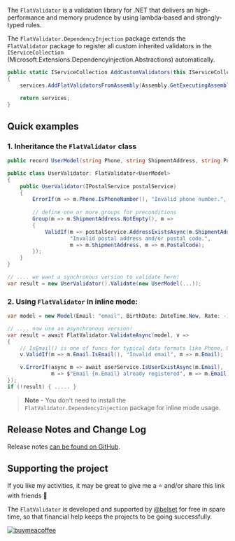 ﻿The `FlatValidator` is a validation library for .NET that delivers an high-performance and memory prudence by using lambda-based and strongly-typed rules.

The `FlatValidator.DependencyInjection` package extends the `FlatValidator` package to register all custom inherited validators in the `IServiceCollection` (Microsoft.Extensions.Dependencyinjection.Abstractions) automatically.

```c#
public static IServiceCollection AddCustomValidators(this IServiceCollection services)
{
    services.AddFlatValidatorsFromAssembly(Assembly.GetExecutingAssembly());

    return services;
}
```

## Quick examples

### 1. Inheritance the `FlatValidator` class

```c#
public record UserModel(string Phone, string ShipmentAddress, string PostalCode);

public class UserValidator: FlatValidator<UserModel> 
{
    public UserValidator(IPostalService postalService) 
    {
        ErrorIf(m => m.Phone.IsPhoneNumber(), "Invalid phone number.", m => m.Phone);
        
        // define one or more groups for preconditions
        Group(m => m.ShipmentAddress.NotEmpty(), m =>
        {
            ValidIf(m => postalService.AddressExistsAsync(m.ShipmentAddress, m.PostalCode), 
                    "Invalid postal address and/or postal code.", 
                    m => m.ShipmentAddress, m => m.PostalCode);
        });
    }
}

// .... we want a synchronous version to validate here!
var result = new UserValidator().Validate(new UserModel(...)); 

```

### 2. Using `FlatValidator` in inline mode:

```c#
var model = new Model(Email: "email", BirthDate: DateTime.Now, Rate: -100);

// .... now use an asynchronous version!
var result = await FlatValidator.ValidateAsync(model, v => 
{
    // IsEmail() is one of funcs for typical data formats like Phone, Url, CreditCard, etc.
    v.ValidIf(m => m.Email.IsEmail(), "Invalid email", m => m.Email);

    v.ErrorIf(async m => await userService.IsUserExistAsync(m.Email),
              m => $"Email {m.Email} already registered", m => m.Email);
});
if (!result) { ..... }
```
>**Note** -
> You don't need to install the `FlatValidator.DependencyInjection` package for inline mode usage.


## Release Notes and Change Log

Release notes [can be found on GitHub](https://github.com/belset/FlatValidator/blob/main/CHANGELOG.md).


## Supporting the project

If you like my activities, it may be great to give me a ⭐ and/or share this link with friends 🤗

The `FlatValidator` is developed and supported by [@belset](https://github.com/belset) for free in spare time, so that financial help keeps the projects to be going successfully.

[![buymeacoffee](https://www.buymeacoffee.com/assets/img/custom_images/yellow_img.png 'Buy me a coffee')](https://www.buymeacoffee.com/belset)

